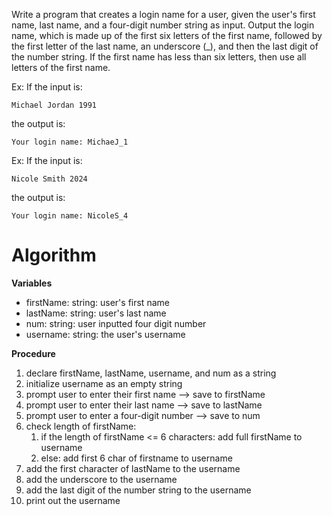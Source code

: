 Write a program that creates a login name for a user, given the user's first name, last name, and a four-digit number string as input. Output the login name, which is made up of the first six letters of the first name, followed by the first letter of the last name, an underscore (_), and then the last digit of the number string. If the first name has less than six letters, then use all letters of the first name.

Ex: If the input is:

```
Michael Jordan 1991
```

the output is:

```
Your login name: MichaeJ_1
```

Ex: If the input is:

```
Nicole Smith 2024
```

the output is:

```
Your login name: NicoleS_4
```
# Algorithm
**Variables**
- firstName: string: user's first name
- lastName: string: user's last name
- num: string: user inputted four digit number
- username: string: the user's username

**Procedure**
1. declare firstName, lastName, username, and num as a string
2. initialize username as an empty string
3. prompt user to enter their first name --> save to firstName
4. prompt user to enter their last name --> save to lastName
5. prompt user to enter a four-digit number --> save to num
6. check length of firstName:
	1. if the length of firstName <= 6 characters: add full firstName to username
	2. else: add first 6 char of firstname to username
7. add the first character of lastName to the username
8. add the underscore to the username
9. add the last digit of the number string to the username
10. print out the username